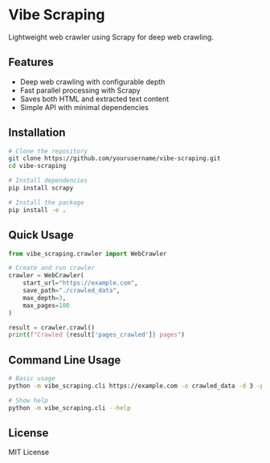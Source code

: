 # Vibe Scraping

Lightweight web crawler using Scrapy for deep web crawling.

## Features

- Deep web crawling with configurable depth
- Fast parallel processing with Scrapy
- Saves both HTML and extracted text content
- Simple API with minimal dependencies

## Installation

```bash
# Clone the repository
git clone https://github.com/yourusername/vibe-scraping.git
cd vibe-scraping

# Install dependencies
pip install scrapy

# Install the package
pip install -e .
```

## Quick Usage

```python
from vibe_scraping.crawler import WebCrawler

# Create and run crawler
crawler = WebCrawler(
    start_url="https://example.com",
    save_path="./crawled_data",
    max_depth=3,
    max_pages=100
)

result = crawler.crawl()
print(f"Crawled {result['pages_crawled']} pages")
```

## Command Line Usage

```bash
# Basic usage
python -m vibe_scraping.cli https://example.com -o crawled_data -d 3 -p 100

# Show help
python -m vibe_scraping.cli --help
```

## License

MIT License
